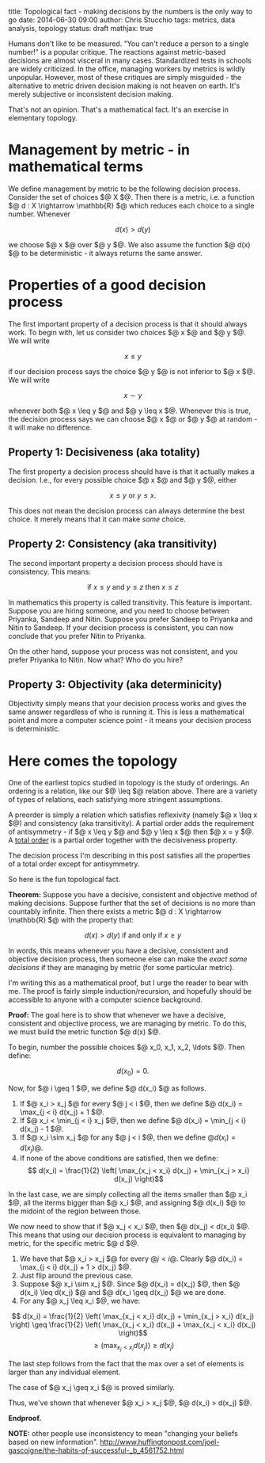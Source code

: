  title: Topological fact - making decisions by the numbers is the only way to go
date: 2014-06-30 09:00
author: Chris Stucchio
tags: metrics, data analysis, topology
status: draft
mathjax: true

Humans don't like to be measured. "You can't reduce a person to a single number!" is a popular critique. The reactions against metric-based decisions are almost visceral in many cases. Standardized tests in schools are widely criticized. In the office, managing workers by metrics is wildly unpopular. However, most of these critiques are simply misguided - the alternative to metric driven decision making is not heaven on earth. It's merely subjective or inconsistent decision making.

That's not an opinion. That's a mathematical fact. It's an exercise in elementary topology.

# Management by metric - in mathematical terms

We define management by metric to be the following decision process. Consider the set of choices $@ X $@. Then there is a metric, i.e. a function $@ d : X \rightarrow \mathbb{R} $@ which reduces each choice to a single number. Whenever

$$ d(x) > d(y) $$

we choose $@ x $@ over $@ y $@. We also assume the function $@ d(x) $@ to be deterministic - it always returns the same answer.

# Properties of a good decision process

The first important property of a decision process is that it should always work. To begin with, let us consider two choices $@ x $@ and $@ y $@. We will write

$$ x \leq y $$

if our decision process says the choice $@ y $@ is not inferior to $@ x $@. We will write

$$ x \sim y $$

whenever both $@ x \leq y $@ and $@ y \leq x $@. Whenever this is true, the decision process says we can choose $@ x $@ or $@ y $@ at random - it will make no difference.

## Property 1: Decisiveness (aka totality)

The first property a decision process should have is that it actually makes a decision. I.e., for every possible choice $@ x $@ and $@ y $@, either

$$ x \leq y \textrm{ or } y \leq x .$$

This does not mean the decision process can always determine the best choice. It merely means that it can make *some* choice.

## Property 2: Consistency (aka transitivity)

The second important property a decision process should have is consistency. This means:

$$ \textrm{ if } x \leq y \textrm{ and } y \leq z \textrm { then } x \leq z $$

In mathematics this property is called transitivity. This feature is important. Suppose you are hiring someone, and you need to choose between Priyanka, Sandeep and Nitin. Suppose you prefer Sandeep to Priyanka and Nitin to Sandeep. If your decision process is consistent, you can now conclude that you prefer Nitin to Priyanka.

On the other hand, suppose your process was not consistent, and you prefer Priyanka to Nitin. Now what? Who do you hire?

## Property 3: Objectivity (aka determinicity)

Objectivity simply means that your decision process works and gives the same answer regardless of who is running it. This is less a mathematical point  and more a computer science point - it means your decision process is deterministic.

# Here comes the topology

One of the earliest topics studied in topology is the study of orderings. An ordering is a relation, like our $@ \leq $@ relation above. There are a variety of types of relations, each satisfying more stringent assumptions.

A preorder is simply a relation which satisfies reflexivity (namely $@ x \leq x $@) and consistency (aka transitivity). A partial order adds the requirement of antisymmetry - if $@ x \leq y $@ and $@ y \leq x $@ then $@ x = y $@. A [total order](http://en.wikipedia.org/wiki/Total_order) is a partial order together with the decisiveness property.

The decision process I'm describing in this post satisfies all the properties of a total order except for antisymmetry.

So here is the fun topological fact.

**Theorem:** Suppose you have a decisive, consistent and objective method of making decisions. Suppose further that the set of decisions is no more than countably infinite. Then there exists a metric $@ d : X \rightarrow \mathbb{R} $@ with the property that:

$$ d(x) > d(y) \textrm{ if and only if } x \geq y $$

In words, this means whenever you have a decisive, consistent and objective decision process, then someone else can make the *exact same decisions* if they are managing by metric (for some particular metric).

I'm writing this as a mathematical proof, but I urge the reader to bear with me. The proof is fairly simple induction/recursion, and hopefully should be accessible to anyone with a computer science background.

**Proof:** The goal here is to show that whenever we have a decisive, consistent and objective process, we are managing by metric. To do this, we must build the metric function $@ d(x) $@.

To begin, number the possible choices $@ x_0, x_1, x_2, \ldots $@. Then define:

$$ d(x_0) = 0. $$

Now, for $@ i \geq 1 $@, we define $@ d(x_i) $@ as follows.

1. If $@ x_i > x_j $@ for every $@ j < i $@, then we define $@ d(x_i) = \max_{j < i} d(x_j) + 1 $@.
2. If $@ x_i < \min_{j < i} x_j $@, then we define $@ d(x_i) = \min_{j < i} d(x_j) - 1 $@.
3. If $@ x_i \sim x_j $@ for any $@ j < i $@, then we define $@ d(x_i) = d(x_j)$@.
4. If none of the above conditions are satisfied, then we define:
$$ d(x_i) = \frac{1}{2} \left( \max_{x_j < x_i} d(x_j) + \min_{x_j > x_i} d(x_j) \right)$$

In the last case, we are simply collecting all the items smaller than $@ x_i $@, all the iterms bigger than $@ x_i $@, and assigning $@ d(x_i) $@ to the midoint of the region between those.

We now need to show that if $@ x_j < x_i $@, then $@ d(x_j) < d(x_i) $@. This means that using our decision process is equivalent to managing by metric, for the specific metric $@ d $@.

1. We have that $@ x_i > x_j $@ for every $@ j < i$@. Clearly $@ d(x_i) = \max_{j < i} d(x_j) + 1 > d(x_j) $@.
2. Just flip around the previous case.
3. Suppose $@ x_i \sim x_j $@. Since $@ d(x_i) = d(x_j) $@, then $@ d(x_i) \leq d(x_j) $@ and $@ d(x_i \geq d(x_j) $@ we are done.
4. For any $@ x_j \leq x_i $@, we have:

$$ d(x_i) = \frac{1}{2} \left( \max_{x_j < x_i} d(x_j) + \min_{x_j > x_i} d(x_j) \right) \geq \frac{1}{2} \left( \max_{x_j < x_i} d(x_j) + \max_{x_j < x_i} d(x_j) \right)$$
$$ \geq \left( \max_{x_j < x_i} d(x_j) \right) \geq d(x_j) $$

The last step follows from the fact that the max over a set of elements is larger than any individual element.

The case of $@ x_j \geq x_i $@ is proved similarly.

Thus, we've shown that whenever $@ x_i > x_j $@, $@ d(x_i) > d(x_j) $@.

**Endproof.**

**NOTE:** other people use inconsistency to mean "changing your beliefs based on new information". http://www.huffingtonpost.com/joel-gascoigne/the-habits-of-successful-_b_4561752.html
